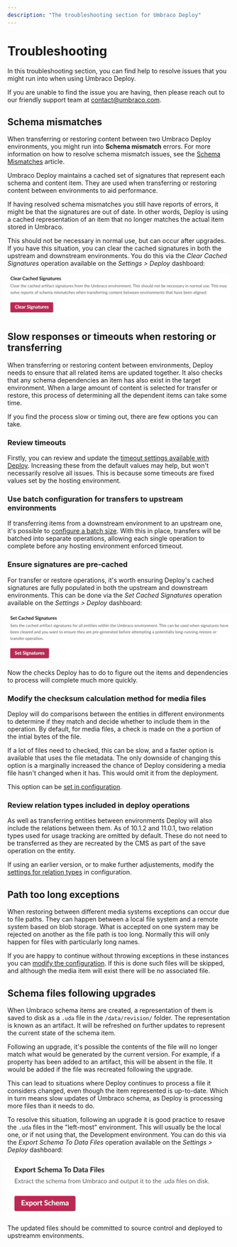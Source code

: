 ```yaml
---
description: "The troubleshooting section for Umbraco Deploy"
---
```

# Troubleshooting

In this troubleshooting section, you can find help to resolve issues that you might run into when using Umbraco Deploy.

If you are unable to find the issue you are having, then please reach out to our friendly support team at contact@umbraco.com.

## Schema mismatches

When transferring or restoring content between two Umbraco Deploy environments, you might run into **Schema mismatch** errors. For more information on how to resolve schema mismatch issues, see the [Schema Mismatches](../umbraco-cloud/troubleshooting/deployments/schema-mismatches.md) article.

Umbraco Deploy maintains a cached set of signatures that represent each schema and content item. They are used when transferring or restoring content between environments to aid performance.

If having resolved schema mismatches you still have reports of errors, it might be that the signatures are out of date. In other words, Deploy is using a cached representation of an item that no longer matches the actual item stored in Umbraco.

This should not be necessary in normal use, but can occur after upgrades. If you have this situation, you can clear the cached signatures in both the upstream and downstream environments.  You do this via the *Clear Cached Signatures* operation available on the _Settings > Deploy_ dashboard:

![Clear cached signatures](images/clear-cached-sigs.png)

## Slow responses or timeouts when restoring or transferring

When transferring or restoring content between environments, Deploy needs to ensure that all related items are updated together.  It also checks that any schema dependencies an item has also exist in the target environment. When a large amount of content is selected for transfer or restore, this process of determining all the dependent items can take some time.

If you find the process slow or timing out, there are few options you can take.

### Review timeouts

Firstly, you can review and update the [timeout settings available with Deploy](./deploy-settings.md#timeout-settings). Increasing these from the default values may help, but won't necessarily resolve all issues. This is because some timeouts are fixed values set by the hosting environment.

### Use batch configuration for transfers to upstream environments

If transferring items from a downstream environment to an upstream one, it's possible to [configure a batch size](./deploy-setings#batch-settings).  With this in place, transfers will be batched into separate operations, allowing each single operation to complete before any hosting environment enforced timeout.

### Ensure signatures are pre-cached

For transfer or restore operations, it's worth ensuring Deploy's cached signatures are fully populated in both the upstream and downstream environments.  This can be done via the *Set Cached Signatures* operation available on the _Settings > Deploy_ dashboard:

![Set cached signatures](images/set-cached-sigs.png)

Now the checks Deploy has to do to figure out the items and dependencies to process will complete much more quickly.

### Modify the checksum calculation method for media files

Deploy will do comparisons between the entities in different environments to determine if they match and decide whether to include them in the operation. By default, for media files, a check is made on the a portion of the intial bytes of the file.

If a lot of files need to checked, this can be slow, and a faster option is available that uses the file metadata. The only downside of changing this option is a marginally increased the chance of Deploy considering a media file hasn't changed when it has.  This would omit it from the deployment.

This option can be [set in configuration](./deploy-setings#mediafilechecksumcalculationmethod).

### Review relation types included in deploy operations

As well as transferring entities between environments Deploy will also include the relations between them. As of 10.1.2 and 11.0.1, two relation types used for usage tracking are omitted by default. These do not need to be transferred as they are recreated by the CMS as part of the save operation on the entity.

If using an earlier version, or to make further adjustements, modify the [settings for relation types](./deploy-setings#relationtypes) in configuration.

## Path too long exceptions

When restoring between different media systems exceptions can occur due to file paths. They can happen between a local file system and a remote system based on blob storage. What is accepted on one system may be rejected on another as the file path is too long. Normally this will only happen for files with particularly long names.

If you are happy to continue without throwing exceptions in these instances you can [modify the configuration](./deploy-setings#continuennmediafilepathtoolongexception). If this is done such files will be skipped, and although the media item will exist there will be no associated file.

## Schema files following upgrades

When Umbraco schema items are created, a representation of them is saved to disk as a `.uda` file in the `/data/revision/` folder.  The representation is known as an artifact. It will be refreshed on further updates to represent the current state of the schema item.

Following an upgrade, it's possible the contents of the file will no longer match what would be generated by the current version.  For example, if a property has been added to an artifact, this will be absent in the file. It would be added if the file was recreated following the upgrade.

This can lead to situations where Deploy continues to process a file it considers changed, even though the item represented is up-to-date. Which in turn means slow updates of Umbraco schema, as Deploy is processing more files than it needs to do.

To resolve this situation, following an upgrade it is good practice to resave the `.uda` files in the "left-most" environment.  This will usually be the local one, or if not using that, the Development environment.  You can do this via the *Export Schema To Data Files* operation available on the _Settings > Deploy_ dashboard:

![Export schema](images/export-schema.png)

The updated files should be committed to source control and deployed to upstreamm environments.
